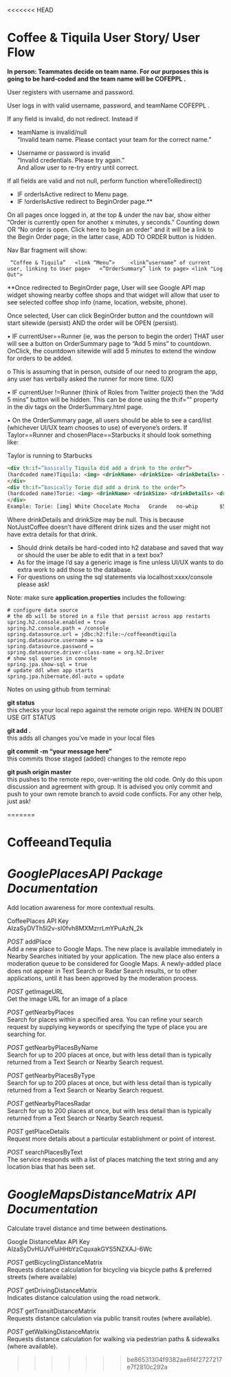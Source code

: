 <<<<<<< HEAD
<h1>Coffee & Tiquila User Story/ User Flow</h1>
<b>In person: Teammates decide on team name. For our purposes this is going to be hard-coded and the team name will be COFEPPL .</b> 

User registers with username and password.

User logs in with valid username, password, and teamName COFEPPL .

	
If any field is invalid, do not redirect. Instead if
-   teamName is invalid/null  
“Invalid team name. Please contact your team for the correct name.”

-	Username or password is invalid  
“Invalid credentials. Please try again.”   
	And allow user to re-try entry until correct.
	
	
If all fields are valid and not null, perform function whereToRedirect()
-	IF orderIsActive redirect to Menu page.
-	IF !orderIsActive redirect to BeginOrder page.**


On all pages once logged in, at the top & under the nav bar, show either “Order is currently open for another x minutes, y seconds.” Counting down OR “No order is open. Click here to begin an order” and it will be a link to the Begin Order page; in the latter case, ADD TO ORDER button is hidden.


Nav Bar fragment will show:  
   
   ```
    “Coffee & Tiquila”   <link “Menu”>     <link”username” of current user, linking to User page>   <”OrderSummary” link to page> <link "Log Out"> 
```
**Once redirected to BeginOrder page, User will see Google API map widget showing nearby coffee shops and that widget will allow that user to see selected coffee shop info (name, location, website, phone).   

Once selected, User can click BeginOrder button and the countdown will start sitewide (persist) AND the order will be OPEN (persist).  

•	IF currentUser==Runner (ie, was the person to begin the order) THAT user will see a button on OrderSummary page to “Add 5 mins” to countdown. OnClick, the countdown sitewide will add 5 minutes to extend the window for orders to be added.  

o	This is assuming that in person, outside of our need to program the app, any user has verbally asked the runner for more time. (UX)  

•	IF currentUser !=Runner (think of Roles from Twitter project) then the “Add 5 mins” button will be hidden. This can be done using the th:if=”” property in the div tags on the OrderSummary.html page.  

•	On the OrderSummary page, all users should be able to see a card/list (whichever UI/UX team chooses to use) of everyone’s orders. If Taylor==Runner and chosenPlace==Starbucks it should look something like:  


Taylor is running to Starbucks 
```html
<div th:if=”basically Tiquila did add a drink to the order”>
(hardcoded name)Tiquila: <img> <drinkName> <drinkSize> <drinkDetails> <drinkPrice>
</div>
<div th:if=”basically Torie did add a drink to the order”>
(hardcoded name)Torie: <img> <drinkName> <drinkSize> <drinkDetails> <drinkPrice>
</div>
Example: Torie: [img] White Chocolate Mocha   Grande   no-whip       $5
```
Where drinkDetails and drinkSize may be null. This is because NotJustCoffee doesn’t have different drink sizes and the user might not have extra details for that drink. 
-  Should drink details be hard-coded into h2 database and saved that way or should the user be able to edit that in a text box?
-  As for the image I’d say a generic image is fine unless UI/UX wants to do extra work to add those to the database. 
-  For questions on using the sql statements via localhost:xxxx/console please ask!
  
  Note: make sure <b>application.properties</b> includes the following: 
```
# configure data source
# the db will be stored in a file that persist across app restarts
spring.h2.console.enabled = true
spring.h2.console.path = /console
spring.datasource.url = jdbc:h2:file:~/coffeeandtiquila
spring.datasource.username = sa
spring.datasource.password =
spring.datasource.driver-class-name = org.h2.Driver
# show sql queries in console
spring.jpa.show-sql = true
# update ddl when app starts
spring.jpa.hibernate.ddl-auto = update
```

Notes on using github from terminal:

<b>git status</b>				
this checks your local repo against the remote origin repo. WHEN IN DOUBT USE GIT STATUS 

<b>git add .</b>				
this adds all changes you’ve made in your local files

<b>git commit -m “your message here”</b>	 
this commits those staged (added) changes to the remote repo  

<b>git push origin master</b>  
this pushes to the remote repo, over-writing the old code. Only do this upon discussion and agreement with group. It is advised you only commit and push to your own remote branch to avoid code conflicts. For any other help, just ask!

=======
# CoffeeandTequlia

# _GooglePlacesAPI Package Documentation_

Add location awareness for more contextual results.<br>

CoffeePlaces API Key <br>
AIzaSyDVTh5l2v-sI0fvh8MXMzrrLmYPuAzN_2k <br>

_POST_ addPlace <br>
Add a new place to Google Maps. The new place is available immediately in Nearby Searches initiated by your application. The new place also enters a moderation queue to be considered for Google Maps. A newly-added place does not appear in Text Search or Radar Search results, or to other applications, until it has been approved by the moderation process.

_POST_ getImageURL<br>
Get the image URL for an image of a place

_POST_ getNearbyPlaces<br>
Search for places within a specified area. You can refine your search request by supplying keywords or specifying the type of place you are searching for.

_POST_ getNearbyPlacesByName<br>
Search for up to 200 places at once, but with less detail than is typically returned from a Text Search or Nearby Search request.

_POST_ getNearbyPlacesByType<br>
Search for up to 200 places at once, but with less detail than is typically returned from a Text Search or Nearby Search request.

_POST_ getNearbyPlacesRadar<br>
Search for up to 200 places at once, but with less detail than is typically returned from a Text Search or Nearby Search request.

_POST_ getPlaceDetails<br>
Request more details about a particular establishment or point of interest.

_POST_ searchPlacesByText<br>
The service responds with a list of places matching the text string and any location bias that has been set.

# _GoogleMapsDistanceMatrix API Documentation_

Calculate travel distance and time between destinations.<br>

Google DistanceMax API Key <br>
AIzaSyDvHUJVFuiHHbYzCquxakGYS5NZXAJ-6Wc

_POST_ getBicyclingDistanceMatrix<br>
Requests distance calculation for bicycling via bicycle paths & preferred streets (where available)

_POST_ getDrivingDistanceMatrix<br>
Indicates distance calculation using the road network.

_POST_ getTransitDistanceMatrix<br>
Requests distance calculation via public transit routes (where available).

_POST_ getWalkingDistanceMatrix<br>
Requests distance calculation for walking via pedestrian paths & sidewalks (where available).
>>>>>>> be86531304f9382ae6f4f2727217e7f2810c292a
